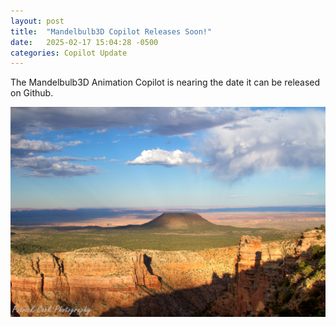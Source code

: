 ```yaml
---
layout: post
title:  "Mandelbulb3D Copilot Releases Soon!"
date:   2025-02-17 15:04:28 -0500
categories: Copilot Update
---
```


The Mandelbulb3D Animation Copilot is nearing the date it can be released on Github.

![Screenshot](../assets/images/HDR_7571_PatrickCook_4x6.jpg "Screenshot")